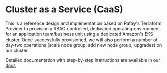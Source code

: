 # Cluster as a Service (CaaS)

This is a reference design and implementation based on Rafay's Terraform Provider to provision a RBAC controlled, dedicated operating environment for an application team/business unit using a dedicated Amazon's EKS cluster. Once successfully provisioned, we will also perform a number of day-two operations (scale node group, add new node group, upgrades) on our cluster.

Detailed documentation with step-by-step instructions are available in our [docs](https://docs.rafay.co/refarch/caas/eks/terraform/overview/)
